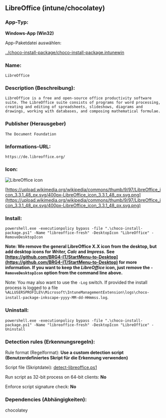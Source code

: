 ## LibreOffice (intune/chocolatey)

### App-Typ:

__Windows-App (Win32)__

App-Paketdatei auswählen:

[../choco-install-package/choco-install-package.intunewin](../choco-install-package/choco-install-package.intunewin?raw=true)


### Name:

```
LibreOffice
```

### Description (Beschreibung):

```
LibreOffice is a free and open-source office productivity software suite. The LibreOffice suite consists of programs for word processing, creating and editing of spreadsheets, slideshows, diagrams and drawings, working with databases, and composing mathematical formulae.
```

### Publisher (Herausgeber)

```
The Document Foundation
```


### Informations-URL:

```
https://de.libreoffice.org/
```

### Icon:

![LibreOffice icon](https://upload.wikimedia.org/wikipedia/commons/thumb/9/97/LibreOffice_icon_3.3.1_48_px.svg/100px-LibreOffice_icon_3.3.1_48_px.svg.png)

[https://upload.wikimedia.org/wikipedia/commons/thumb/9/97/LibreOffice_icon_3.3.1_48_px.svg/400px-LibreOffice_icon_3.3.1_48_px.svg.png](https://upload.wikimedia.org/wikipedia/commons/thumb/9/97/LibreOffice_icon_3.3.1_48_px.svg/400px-LibreOffice_icon_3.3.1_48_px.svg.png)

### Install:

```
powershell.exe -executionpolicy bypass -file ".\choco-install-package.ps1" -Name "libreoffice-fresh" -DesktopIcon "LibreOffice" -RemoveDesktopIcon
```
__Note: We remove the general LibreOffice X.X icon from the desktop, but add desktop icons for _Writer, Calc_ and _Impress._ See [https://github.com/BRG4-IT/StartMenu-to-Desktop](https://github.com/BRG4-IT/StartMenu-to-Desktop) for more information. If you want to keep the _LibreOffice_ icon, just remove the `-RemoveDesktopIcon` option from the command line above.__

Note: You may also want to use the `-Log` switch. If provided the install process is logged to a file `%ALLUSERSPROFILE%\Microsoft\IntuneManagementExtension\logs\choco-install-package-inkscape-yyyy-MM-dd-HHmmss.log`.


### Uninstall:

```
powershell.exe -executionpolicy bypass -file ".\choco-install-package.ps1" -Name "libreoffice-fresh" -DesktopIcon "LibreOffice" -Uninstall
```


### Detection rules (Erkennungsregeln):

Rule format (Regelformat): __Use a custom detection script (Benutzerdefiniertes Skript für die Erkennung verwenden)__

Script file (Skriptdatei): [detect-libreoffice.ps1](./detect-libreoffice.ps1?raw=true)

Run script as 32-bit process on 64-bit clients: __No__

Enforce script signature check: __No__

### Dependencies (Abhängigkeiten):

chocolatey
